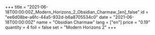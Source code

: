+++
title = "2021-06-18T00:00:00Z_Modern_Horizons_2_Obsidian_Charmaw_[en]_false"
id = "ee6d08be-a6fc-44a5-932d-b6a8705534c0"
date = "2021-06-18T00:00:00Z"
name = "Obsidian Charmaw"
lang = ["en"]
price = "0.19"
quantity = 4
foil = false
set = "Modern Horizons 2"
+++
